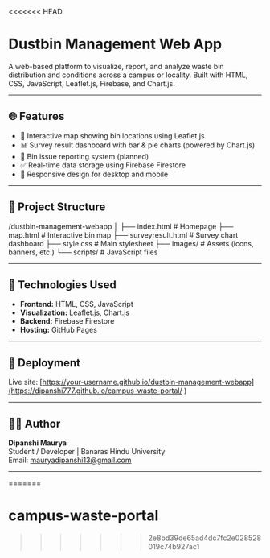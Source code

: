 <<<<<<< HEAD
# Dustbin Management Web App

A web-based platform to visualize, report, and analyze waste bin distribution and conditions across a campus or locality. Built with HTML, CSS, JavaScript, Leaflet.js, Firebase, and Chart.js.

---

## 🌐 Features

- 📍 Interactive map showing bin locations using Leaflet.js
- 📊 Survey result dashboard with bar & pie charts (powered by Chart.js)
- 📝 Bin issue reporting system (planned)
- ✅ Real-time data storage using Firebase Firestore
- 📱 Responsive design for desktop and mobile

---

## 📁 Project Structure
/dustbin-management-webapp
│
├── index.html # Homepage
├── map.html # Interactive bin map
├── surveyresult.html # Survey chart dashboard
├── style.css # Main stylesheet
├── images/ # Assets (icons, banners, etc.)
└── scripts/ # JavaScript files 

---

## 🔧 Technologies Used

- **Frontend:** HTML, CSS, JavaScript
- **Visualization:** Leaflet.js, Chart.js
- **Backend:** Firebase Firestore
- **Hosting:** GitHub Pages 

---

## 🚀 Deployment

Live site: [https://your-username.github.io/dustbin-management-webapp](https://dipanshi777.github.io/campus-waste-portal/
)  


---

## 🙋‍♀️ Author

**Dipanshi Maurya**  
Student / Developer | Banaras Hindu University  
Email: mauryadipanshi13@gmail.com

---



=======
# campus-waste-portal
>>>>>>> 2e8bd39de65ad4dc7fc2e028528019c74b927ac1
